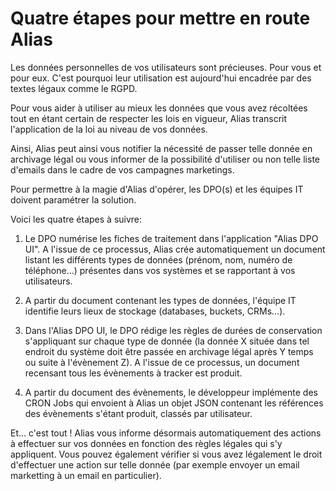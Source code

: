 # Quatre étapes pour mettre en route Alias

Les données personnelles de vos utilisateurs sont précieuses. Pour vous et pour eux. C'est pourquoi leur utilisation est aujourd'hui encadrée par des textes légaux comme le RGPD. 

Pour vous aider à utiliser au mieux les données que vous avez récoltées tout en étant certain de respecter les lois en vigueur, Alias transcrit l'application de la loi au niveau de vos données.

Ainsi, Alias peut ainsi vous notifier la nécessité de passer telle donnée en archivage légal ou vous informer de la possibilité d'utiliser ou non telle liste d'emails dans le cadre de vos campagnes marketings.  

Pour permettre à la magie d'Alias d'opérer, les DPO(s) et les équipes IT doivent paramétrer la solution. 

Voici les quatre étapes à suivre:

1. Le DPO numérise les fiches de traitement dans l'application "Alias DPO UI". A l'issue de ce processus, Alias crée automatiquement un document listant les différents types de données (prénom, nom, numéro de téléphone...) présentes dans vos systèmes et se rapportant à vos utilisateurs.

2. A partir du document contenant les types de données, l'équipe IT identifie leurs lieux de stockage (databases, buckets, CRMs...).

3. Dans l'Alias DPO UI, le DPO rédige les règles de durées de conservation s'appliquant sur chaque type de donnée (la donnée X située dans tel endroit du système doit être passée en archivage légal après Y temps ou suite à l'évènement Z). A l'issue de ce processus, un document recensant tous les évènements à tracker est produit.

4. A partir du document des évènements, le développeur implémente des CRON Jobs qui envoient à Alias un objet JSON contenant les références des évènements s'étant produit, classés par utilisateur. 

Et... c'est tout ! Alias vous informe désormais automatiquement des actions à effectuer sur vos données en fonction des règles légales qui s'y appliquent. Vous pouvez également vérifier si vous avez légalement le droit d'effectuer une action sur telle donnée (par exemple envoyer un email marketting à un email en particulier).
